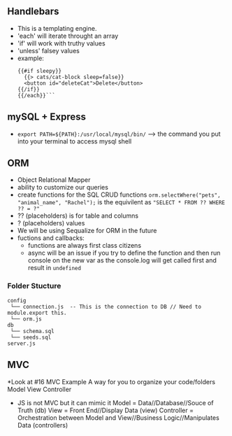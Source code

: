 ## Handlebars
- This is a templating engine.  
- 'each' will iterate throught an array
- 'if' will work with truthy values
- 'unless' falsey values
- example:
    ```{{#each cats}}
    {{#if sleepy}}
      {{> cats/cat-block sleep=false}}
      <button id="deleteCat">Delete</button>
    {{/if}}
  {{/each}}```

## mySQL + Express
- ```export PATH=${PATH}:/usr/local/mysql/bin/``` --> the command you put into your terminal to access mysql shell

## ORM 
- Object Relational Mapper 
- ability to customize our queries
- create functions for the SQL CRUD functions
```orm.selectWhere("pets", "animal_name", "Rachel");``` 
is the equivilent as 
```"SELECT * FROM ?? WHERE ?? = ?"```
- ?? (placeholders) is for table and columns
- ? (placeholders) values
- We will be using Sequalize for ORM in the future
- fuctions and callbacks:
    - functions are always first class citizens
    - async will be an issue if you try to define the function and then run console on the new var as the console.log will get called first and result in ```undefined```

### Folder Stucture
```
config
 └── connection.js  -- This is the connection to DB // Need to module.export this.
 └── orm.js
db 
 └── schema.sql
 └── seeds.sql
server.js
```

## MVC
*Look at #16 MVC Example
A way for you to organize your code/folders
Model View Controller 
- JS is not MVC but it can mimic it
Model = Data//Database//Souce of Truth (db)
View = Front End//Display Data (view)
Controller = Orchestration between Model and View//Business Logic//Manipulates Data (controllers)


